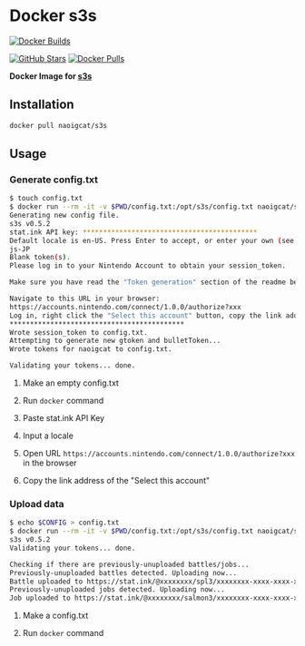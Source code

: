 # Docker s3s

[![Docker Builds](https://github.com/naoigcat/docker-s3s/actions/workflows/push.yml/badge.svg)](https://github.com/naoigcat/docker-s3s/actions/workflows/push.yml)

[![GitHub Stars](https://img.shields.io/github/stars/naoigcat/docker-s3s.svg)](https://github.com/naoigcat/docker-s3s/stargazers)
[![Docker Pulls](https://img.shields.io/docker/pulls/naoigcat/s3s)](https://hub.docker.com/r/naoigcat/s3s)

**Docker Image for [s3s](https://github.com/frozenpandaman/s3s/)**

## Installation

```sh
docker pull naoigcat/s3s
```

## Usage

### Generate config.txt

```sh
$ touch config.txt
$ docker run --rm -it -v $PWD/config.txt:/opt/s3s/config.txt naoigcat/s3s -r
Generating new config file.
s3s v0.5.2
stat.ink API key: *******************************************
Default locale is en-US. Press Enter to accept, or enter your own (see readme for list).
js-JP
Blank token(s).
Please log in to your Nintendo Account to obtain your session_token.

Make sure you have read the "Token generation" section of the readme before proceeding. To manually input your tokens instead, enter "skip" at the prompt below.

Navigate to this URL in your browser:
https://accounts.nintendo.com/connect/1.0.0/authorize?xxx
Log in, right click the "Select this account" button, copy the link address, and paste it below:
*******************************************
Wrote session_token to config.txt.
Attempting to generate new gtoken and bulletToken...
Wrote tokens for naoigcat to config.txt.

Validating your tokens... done.
```

1.  Make an empty config.txt

2.  Run `docker` command

3.  Paste stat.ink API Key

4.  Input a locale

5.  Open URL `https://accounts.nintendo.com/connect/1.0.0/authorize?xxx` in the browser

6.  Copy the link address of the "Select this account"

### Upload data

```sh
$ echo $CONFIG > config.txt
$ docker run --rm -it -v $PWD/config.txt:/opt/s3s/config.txt naoigcat/s3s -r
s3s v0.5.2
Validating your tokens... done.

Checking if there are previously-unuploaded battles/jobs...
Previously-unuploaded battles detected. Uploading now...
Battle uploaded to https://stat.ink/@xxxxxxxx/spl3/xxxxxxxx-xxxx-xxxx-xxxx-xxxxxxxxxxxx
Previously-unuploaded jobs detected. Uploading now...
Job uploaded to https://stat.ink/@xxxxxxxx/salmon3/xxxxxxxx-xxxx-xxxx-xxxx-xxxxxxxxxxxx
```

1.  Make a config.txt

2.  Run `docker` command
